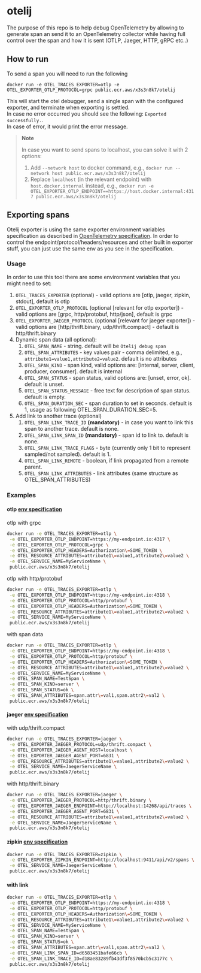 # otelij
The purpose of this repo is to help debug OpenTelemetry by allowing to generate span an send it to an OpenTelemetry collector while having full control over the span and how it is sent (OTLP, Jaeger, HTTP, gRPC etc..)
## How to run 
To send a span you will need to run the following
```
docker run -e OTEL_TRACES_EXPORTER=otlp -e OTEL_EXPORTER_OTLP_PROTOCOL=grpc public.ecr.aws/x3s3n8k7/otelij
```
This will start the otel debugger, send a single span with the configured exporter, and terminate when exporting is settled.  
In case no error occurred you should see the following: ```Exported successfully.```.  
In case of error, it would print the error message.

> **Note**
> 
> In case you want to send spans to localhost, you can solve it with 2 options: 
> 1. Add ```--network host``` to docker command, e.g., ```docker run --network host public.ecr.aws/x3s3n8k7/otelij```
> 2. Replace ```localhost``` (in the relevant endpoint) with ```host.docker.internal``` instead, e.g., ```docker run -e OTEL_EXPORTER_OTLP_ENDPOINT==https://host.docker.internal:4317 public.ecr.aws/x3s3n8k7/otelij```

## Exporting spans
Otelij exporter is using the same exporter environment variables specification as described in [OpenTelemetry specification](https://opentelemetry.io/docs/reference/specification/sdk-environment-variables).
In order to control the endpoint/protocol/headers/resources and other built in exporter stuff, you can just use the same env as you see in the specification.

### Usage
In order to use this tool there are some environment variables that you might need to set: 
1. ```OTEL_TRACES_EXPORTER``` (optional) - valid options are [otlp, jaeger, zipkin, stdout], default is otlp
2. ```OTEL_EXPORTER_OTLP_PROTOCOL``` (optional [relevant for otlp exporter]) - valid options are [grpc, http/protobuf, http/json], default is grpc
3. ```OTEL_EXPORTER_JAEGER_PROTOCOL``` (optional [relevant for jaeger exporter]) - valid options are [http/thrift.binary, udp/thrift.compact] - default is http/thrift.binary
4. Dynamic span data (all optional):
   1. ```OTEL_SPAN_NAME``` - string. default will be ```Otelij debug span```
   2. ```OTEL_SPAN_ATTRIBUTES``` - key values pair - comma delimited, e.g., ```attribute1=value1,attribute2=value2```. default is no attributes
   3. ```OTEL_SPAN_KIND``` - span kind, valid options are: [internal, server, client, producer, consumer]. default is internal
   4. ```OTEL_SPAN_STATUS``` - span status, valid options are: [unset, error, ok]. default is unset.
   5. ```OTEL_SPAN_STATUS_MESSAGE``` - free text for description of span status. default is empty.
   6. ```OTEL_SPAN_DURATION_SEC``` - span duration to set in seconds. default is 1, usage as following OTEL_SPAN_DURATION_SEC=5.
5. Add link to another trace (optional)
   1. ```OTEL_SPAN_LINK_TRACE_ID``` **(mandatory)** - in case you want to link this span to another trace. default is none.
   2. ```OTEL_SPAN_LINK_SPAN_ID``` **(mandatory)** - span id to link to. default is none.
   3. ```OTEL_SPAN_LINK_TRACE_FLAGS``` - byte (currently only 1 bit to represent sampled/not sampled). default is 1.
   4. ```OTEL_SPAN_LINK_REMOTE``` - boolean, if link propagated from a remote parent. 
   5. ```OTEL_SPAN_LINK_ATTRIBUTES``` - link attributes (same structure as OTEL_SPAN_ATTRIBUTES)

### Examples
#### otlp [env specification](https://opentelemetry.io/docs/reference/specification/protocol/exporter/)

otlp with grpc
```bash
docker run -e OTEL_TRACES_EXPORTER=otlp \
 -e OTEL_EXPORTER_OTLP_ENDPOINT=https://my-endpoint.io:4317 \
 -e OTEL_EXPORTER_OTLP_PROTOCOL=grpc \
 -e OTEL_EXPORTER_OTLP_HEADERS=Authorization\=SOME_TOKEN \
 -e OTEL_RESOURCE_ATTRIBUTES=attribute1\=value1,attribute2\=value2 \
 -e OTEL_SERVICE_NAME=MyServiceName \
 public.ecr.aws/x3s3n8k7/otelij
```

otlp with http/protobuf
```bash
docker run -e OTEL_TRACES_EXPORTER=otlp \
 -e OTEL_EXPORTER_OTLP_ENDPOINT=https://my-endpoint.io:4318 \
 -e OTEL_EXPORTER_OTLP_PROTOCOL=http/protobuf \
 -e OTEL_EXPORTER_OTLP_HEADERS=Authorization\=SOME_TOKEN \
 -e OTEL_RESOURCE_ATTRIBUTES=attribute1\=value1,attribute2\=value2 \
 -e OTEL_SERVICE_NAME=MyServiceName \
 public.ecr.aws/x3s3n8k7/otelij
```

with span data 
```bash
docker run -e OTEL_TRACES_EXPORTER=otlp \
 -e OTEL_EXPORTER_OTLP_ENDPOINT=https://my-endpoint.io:4318 \
 -e OTEL_EXPORTER_OTLP_PROTOCOL=http/protobuf \
 -e OTEL_EXPORTER_OTLP_HEADERS=Authorization\=SOME_TOKEN \
 -e OTEL_RESOURCE_ATTRIBUTES=attribute1\=value1,attribute2\=value2 \
 -e OTEL_SERVICE_NAME=MyServiceName \
 -e OTEL_SPAN_NAME=TestSpan \
 -e OTEL_SPAN_KIND=server \
 -e OTEL_SPAN_STATUS=ok \
 -e OTEL_SPAN_ATTRIBUTES=span.attr\=val1,span.attr2\=val2 \
 public.ecr.aws/x3s3n8k7/otelij
```

#### jaeger [env specification](https://opentelemetry.io/docs/reference/specification/sdk-environment-variables/#jaeger-exporter)
with udp/thrift.compact
```bash
docker run -e OTEL_TRACES_EXPORTER=jaeger \
 -e OTEL_EXPORTER_JAEGER_PROTOCOL=udp/thrift.compact \
 -e OTEL_EXPORTER_JAEGER_AGENT_HOST=localhost \
 -e OTEL_EXPORTER_JAEGER_AGENT_PORT=6831 \
 -e OTEL_RESOURCE_ATTRIBUTES=attribute1\=value1,attribute2\=value2 \
 -e OTEL_SERVICE_NAME=JaegerServiceName \
 public.ecr.aws/x3s3n8k7/otelij
```

with http/thrift.binary
```bash
docker run -e OTEL_TRACES_EXPORTER=jaeger \
 -e OTEL_EXPORTER_JAEGER_PROTOCOL=http/thrift.binary \
 -e OTEL_EXPORTER_JAEGER_ENDPOINT=http://localhost:14268/api/traces \
 -e OTEL_EXPORTER_JAEGER_AGENT_PORT=6831 \
 -e OTEL_RESOURCE_ATTRIBUTES=attribute1\=value1,attribute2\=value2 \
 -e OTEL_SERVICE_NAME=JaegerServiceName \
 public.ecr.aws/x3s3n8k7/otelij
```

#### zipkin [env specification](https://opentelemetry.io/docs/reference/specification/sdk-environment-variables/#zipkin-exporter)

```bash
docker run -e OTEL_TRACES_EXPORTER=zipkin \
 -e OTEL_EXPORTER_ZIPKIN_ENDPOINT=http://localhost:9411/api/v2/spans \
 -e OTEL_SERVICE_NAME=JaegerServiceName \
 public.ecr.aws/x3s3n8k7/otelij
```


#### with link 
```bash
docker run -e OTEL_TRACES_EXPORTER=otlp \
 -e OTEL_EXPORTER_OTLP_ENDPOINT=https://my-endpoint.io:4318 \
 -e OTEL_EXPORTER_OTLP_PROTOCOL=http/protobuf \
 -e OTEL_EXPORTER_OTLP_HEADERS=Authorization\=SOME_TOKEN \
 -e OTEL_RESOURCE_ATTRIBUTES=attribute1\=value1,attribute2\=value2 \
 -e OTEL_SERVICE_NAME=MyServiceName \
 -e OTEL_SPAN_NAME=TestSpan \
 -e OTEL_SPAN_KIND=server \
 -e OTEL_SPAN_STATUS=ok \
 -e OTEL_SPAN_ATTRIBUTES=span.attr\=val1,span.attr2\=val2 \
 -e OTEL_SPAN_LINK_SPAN_ID=d6583451bafe66cb \
 -e OTEL_SPAN_LINK_TRACE_ID=d18ae83289fb43df3f8570bcb5c3177c \
 public.ecr.aws/x3s3n8k7/otelij
```
